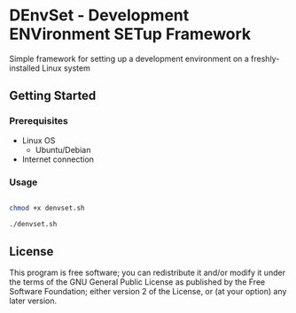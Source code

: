 # DEnvSet - Development ENVironment SETup Framework

Simple framework for setting up a development environment on a freshly-installed Linux system

## Getting Started

### Prerequisites

* Linux OS
    * Ubuntu/Debian
* Internet connection

### Usage

```bash

chmod +x denvset.sh

./denvset.sh
```
## License
This program is free software; you can redistribute it and/or modify 
it under the terms of the GNU General Public License as published by 
the Free Software Foundation; either version 2 of the License, or 
(at your option) any later version. 
